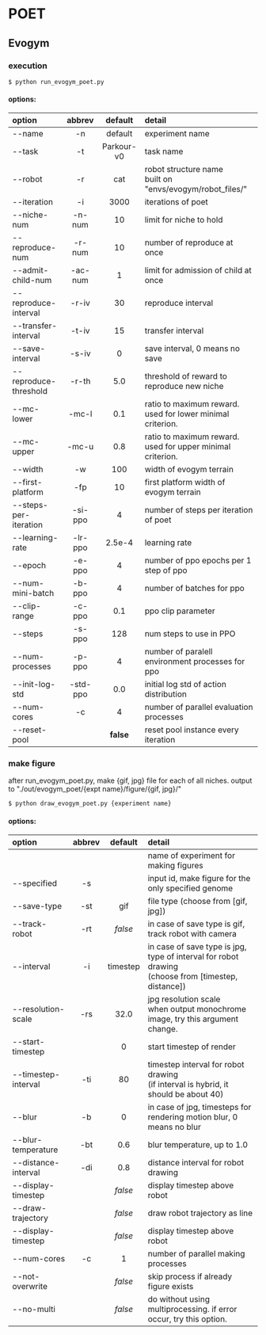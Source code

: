 # POET


## Evogym
### execution
```
$ python run_evogym_poet.py
```
#### options:
| option                | abbrev  | default         | detail  |
| :---                  | :---:   | :---:           | :---    |
| --name                | -n      | default         | experiment name |
| --task                | -t      | Parkour-v0      | task name |
| --robot               | -r      | cat             | robot structure name <br> built on "envs/evogym/robot_files/"           |
| --iteration           | -i      | 3000            | iterations of poet |
| --niche-num           | -n-num  | 10              | limit for niche to hold |
| --reproduce-num       | -r-num  | 10              | number of reproduce at once |
| --admit-child-num     | -ac-num | 1               | limit for admission of child at once |
| --reproduce-interval  | -r-iv   | 30              | reproduce interval |
| --transfer-interval   | -t-iv   | 15              | transfer interval |
| --save-interval       | -s-iv   | 0               | save interval, 0 means no save |
| --reproduce-threshold | -r-th   | 5.0             | threshold of reward to reproduce new niche |
| --mc-lower            | -mc-l   | 0.1             | ratio to maximum reward. used for lower minimal criterion. |
| --mc-upper            | -mc-u   | 0.8             | ratio to maximum reward. used for upper minimal criterion. |
| --width               | -w      | 100             | width of evogym terrain |
| --first-platform      | -fp     | 10              | first platform width of evogym terrain |
| --steps-per-iteration | -si-ppo | 4               | number of steps per iteration of poet |
| --learning-rate       | -lr-ppo | 2.5e-4          | learning rate |
| --epoch               | -e-ppo  | 4               | number of ppo epochs per 1 step of ppo |
| --num-mini-batch      | -b-ppo  | 4               | number of batches for ppo |
| --clip-range          | -c-ppo  | 0.1             | ppo clip parameter |
| --steps               | -s-ppo  | 128             | num steps to use in PPO |
| --num-processes       | -p-ppo  | 4               | number of paralell environment processes for ppo |
| --init-log-std        | -std-ppo| 0.0             | initial log std of action distribution |
| --num-cores           | -c      | 4               | number of parallel evaluation processes |
| --reset-pool          |         | **false**       | reset pool instance every iteration |


### make figure
after run_evogym_poet.py, make {gif, jpg} file for each of all niches.
output to "./out/evogym_poet/{expt name}/figure/{gif, jpg}/"
```
$ python draw_evogym_poet.py {experiment name}
```
#### options:
| option              | abbrev  | default | detail  |
| :---                | :---:   | :---:   | :---    |
|                     |         |         | name of experiment for making figures |
| --specified         | -s      |         | input id, make figure for the only specified genome |
| --save-type         | -st     | gif     | file type (choose from [gif, jpg])
| --track-robot       | -rt     | *false* | in case of save type is gif, track robot with camera |
| --interval          | -i      | timestep| in case of save type is jpg, type of interval for robot drawing <br>(choose from [timestep, distance]) |
| --resolution-scale  | -rs     | 32.0    | jpg resolution scale <br> when output monochrome image, try this argument change. |
| --start-timestep    |         | 0       | start timestep of render |
| --timestep-interval | -ti     | 80      | timestep interval for robot drawing <br>(if interval is hybrid, it should be about 40) |
| --blur              | -b      | 0       |in case of jpg, timesteps for rendering motion blur, 0 means no blur |
| --blur-temperature  | -bt     | 0.6     | blur temperature, up to 1.0 |
| --distance-interval | -di     | 0.8     | distance interval for robot drawing |
| --display-timestep  |         | *false* | display timestep above robot |
| --draw-trajectory   |         | *false* | draw robot trajectory as line |
| --display-timestep  |         | *false* | display timestep above robot |
| --num-cores         | -c      | 1       | number of parallel making processes |
| --not-overwrite     |         | *false* | skip process if already figure exists |
| --no-multi          |         | *false* | do without using multiprocessing. if error occur, try this option. |

